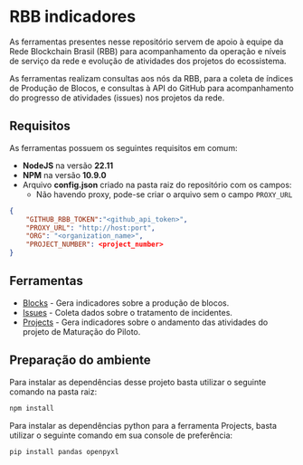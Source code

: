 # RBB indicadores
As ferramentas presentes nesse repositório servem de apoio à equipe da Rede Blockchain Brasil (RBB) para acompanhamento da operação e níveis de serviço da rede e evolução de atividades dos projetos do ecossistema.

As ferramentas realizam consultas aos nós da RBB, para a coleta de índices de Produção de Blocos, e consultas à API do GitHub para acompanhamento do progresso de atividades (issues) nos projetos da rede.

## Requisitos
As ferramentas possuem os seguintes requisitos em comum:
- **NodeJS** na versão **22.11** 
- **NPM** na versão **10.9.0**
- Arquivo **config.json** criado na pasta raiz do repositório com os campos:
  - Não havendo proxy, pode-se criar o arquivo sem o campo `PROXY_URL`
```json
{   
    "GITHUB_RBB_TOKEN":"<github_api_token>",
    "PROXY_URL": "http://host:port",
    "ORG": "<organization_name>",
    "PROJECT_NUMBER": <project_number>
}
```

## Ferramentas

- [Blocks](Blocks/README.md) - Gera indicadores sobre a produção de blocos.
- [Issues](Issues/README.md) - Coleta dados sobre o tratamento de incidentes.
- [Projects](Projects/README.md) - Gera indicadores sobre o andamento das atividades do projeto de Maturação do Piloto.

## Preparação do ambiente

Para instalar as dependências desse projeto basta utilizar o seguinte comando na pasta raiz:
```javascript
npm install
```

Para instalar as dependências python para a ferramenta Projects, basta utilizar o seguinte comando em sua console de preferência:
```bash
pip install pandas openpyxl
```